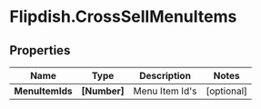 # Flipdish.CrossSellMenuItems

## Properties

Name | Type | Description | Notes
------------ | ------------- | ------------- | -------------
**MenuItemIds** | **[Number]** | Menu Item Id&#39;s | [optional] 


